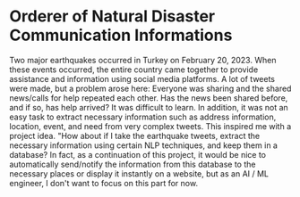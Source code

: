 # Orderer of Natural Disaster Communication Informations
Two major earthquakes occurred in Turkey on February 20, 2023. When these events occurred, the entire country came together to provide assistance and information using social media platforms. 
A lot of tweets were made, but a problem arose here: Everyone was sharing and the shared news/calls for help repeated each other. Has the news been shared before, and if so, has help arrived? It was difficult to learn. 
In addition, it was not an easy task to extract necessary information such as address information, location, event, and need from very complex tweets. This inspired me with a project idea. 
"How about if I take the earthquake tweets, extract the necessary information using certain NLP techniques, and keep them in a database? In fact, as a continuation of this project, 
it would be nice to automatically send/notify the information from this database to the necessary places or display it instantly on a website, but as an AI / ML engineer, I don't want to focus on this part for now.
